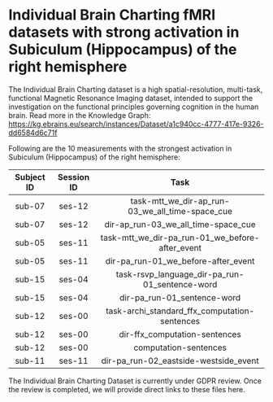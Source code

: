 # Individual Brain Charting fMRI datasets with strong activation in Subiculum (Hippocampus) of the right hemisphere

The Individual Brain Charting dataset is a high spatial-resolution, multi-task, functional Magnetic Resonance Imaging dataset, intended to support the investigation on the functional principles governing cognition in the human brain.
Read more in the Knowledge Graph: https://kg.ebrains.eu/search/instances/Dataset/a1c940cc-4777-417e-9326-dd6584d6c71f

Following are the 10 measurements with the strongest activation in Subiculum (Hippocampus) of the right hemisphere:

| Subject ID | Session ID | Task |
| :-: | :-: | :-: |
| sub-07 | ses-12 | task-mtt_we_dir-ap_run-03_we_all_time-space_cue|
| sub-07 | ses-12 | dir-ap_run-03_we_all_time-space_cue|
| sub-05 | ses-11 | task-mtt_we_dir-pa_run-01_we_before-after_event|
| sub-05 | ses-11 | dir-pa_run-01_we_before-after_event|
| sub-15 | ses-04 | task-rsvp_language_dir-pa_run-01_sentence-word|
| sub-15 | ses-04 | dir-pa_run-01_sentence-word|
| sub-12 | ses-00 | task-archi_standard_ffx_computation-sentences|
| sub-12 | ses-00 | dir-ffx_computation-sentences|
| sub-12 | ses-00 | computation-sentences|
| sub-11 | ses-11 | dir-pa_run-02_eastside-westside_event|


The Individual Brain Charting Dataset is currently under GDPR review. Once the review is completed, we will provide direct links to these files here.